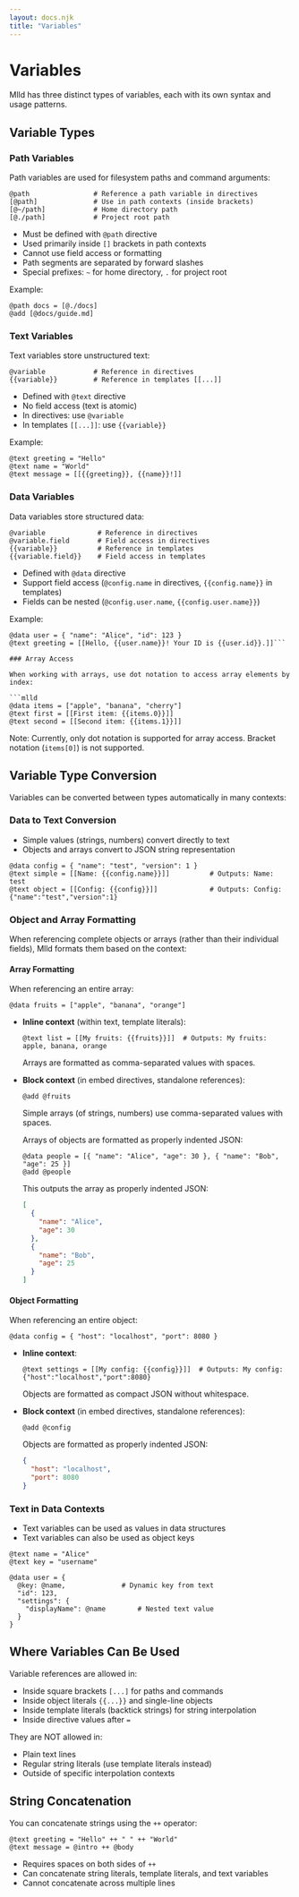 ```yaml
---
layout: docs.njk
title: "Variables"
---
```


# Variables

Mlld has three distinct types of variables, each with its own syntax and usage patterns.

## Variable Types

### Path Variables

Path variables are used for filesystem paths and command arguments:

```mlld
@path                # Reference a path variable in directives
[@path]              # Use in path contexts (inside brackets)
[@~/path]            # Home directory path
[@./path]            # Project root path
```

- Must be defined with `@path` directive
- Used primarily inside `[]` brackets in path contexts
- Cannot use field access or formatting
- Path segments are separated by forward slashes
- Special prefixes: `~` for home directory, `.` for project root

Example:
```mlld
@path docs = [@./docs]
@add [@docs/guide.md]
```

### Text Variables

Text variables store unstructured text:

```mlld
@variable            # Reference in directives
{{variable}}         # Reference in templates [[...]]
```

- Defined with `@text` directive
- No field access (text is atomic)
- In directives: use `@variable`
- In templates `[[...]]`: use `{{variable}}`

Example:
```mlld
@text greeting = "Hello"
@text name = "World"
@text message = [[{{greeting}}, {{name}}!]]
```

### Data Variables

Data variables store structured data:

```mlld
@variable             # Reference in directives
@variable.field       # Field access in directives
{{variable}}          # Reference in templates
{{variable.field}}    # Field access in templates
```

- Defined with `@data` directive
- Support field access (`@config.name` in directives, `{{config.name}}` in templates)
- Fields can be nested (`@config.user.name`, `{{config.user.name}}`)

Example:
```mlld
@data user = { "name": "Alice", "id": 123 }
@text greeting = [[Hello, {{user.name}}! Your ID is {{user.id}}.]]```

### Array Access

When working with arrays, use dot notation to access array elements by index:

```mlld
@data items = ["apple", "banana", "cherry"]
@text first = [[First item: {{items.0}}]]
@text second = [[Second item: {{items.1}}]]
```

Note: Currently, only dot notation is supported for array access. Bracket notation (`items[0]`) is not supported.

## Variable Type Conversion

Variables can be converted between types automatically in many contexts:

### Data to Text Conversion

- Simple values (strings, numbers) convert directly to text
- Objects and arrays convert to JSON string representation

```mlld
@data config = { "name": "test", "version": 1 }
@text simple = [[Name: {{config.name}}]]          # Outputs: Name: test
@text object = [[Config: {{config}}]]             # Outputs: Config: {"name":"test","version":1}
```

### Object and Array Formatting

When referencing complete objects or arrays (rather than their individual fields), Mlld formats them based on the context:

#### Array Formatting

When referencing an entire array:

```mlld
@data fruits = ["apple", "banana", "orange"]
```

- **Inline context** (within text, template literals):
  ```mlld
  @text list = [[My fruits: {{fruits}}]]  # Outputs: My fruits: apple, banana, orange
  ```
  Arrays are formatted as comma-separated values with spaces.

- **Block context** (in embed directives, standalone references):
  ```mlld
  @add @fruits
  ```
  Simple arrays (of strings, numbers) use comma-separated values with spaces.
  
  Arrays of objects are formatted as properly indented JSON:
  ```mlld
  @data people = [{ "name": "Alice", "age": 30 }, { "name": "Bob", "age": 25 }]
  @add @people
  ```
  This outputs the array as properly indented JSON:
  ```json
  [
    {
      "name": "Alice",
      "age": 30
    },
    {
      "name": "Bob",
      "age": 25
    }
  ]
  ```

#### Object Formatting

When referencing an entire object:

```mlld
@data config = { "host": "localhost", "port": 8080 }
```

- **Inline context**:
  ```mlld
  @text settings = [[My config: {{config}}]]  # Outputs: My config: {"host":"localhost","port":8080}
  ```
  Objects are formatted as compact JSON without whitespace.

- **Block context** (in embed directives, standalone references):
  ```mlld
  @add @config
  ```
  Objects are formatted as properly indented JSON:
  ```json
  {
    "host": "localhost",
    "port": 8080
  }
  ```

### Text in Data Contexts

- Text variables can be used as values in data structures
- Text variables can also be used as object keys

```mlld
@text name = "Alice"
@text key = "username"

@data user = {
  @key: @name,              # Dynamic key from text
  "id": 123,
  "settings": {
    "displayName": @name        # Nested text value
  }
}
```

## Where Variables Can Be Used

Variable references are allowed in:
- Inside square brackets `[...]` for paths and commands
- Inside object literals `{{...}}` and single-line objects
- Inside template literals (backtick strings) for string interpolation
- Inside directive values after `=`

They are NOT allowed in:
- Plain text lines
- Regular string literals (use template literals instead)
- Outside of specific interpolation contexts

## String Concatenation

You can concatenate strings using the `++` operator:

```mlld
@text greeting = "Hello" ++ " " ++ "World"
@text message = @intro ++ @body
```

- Requires spaces on both sides of `++`
- Can concatenate string literals, template literals, and text variables
- Cannot concatenate across multiple lines
